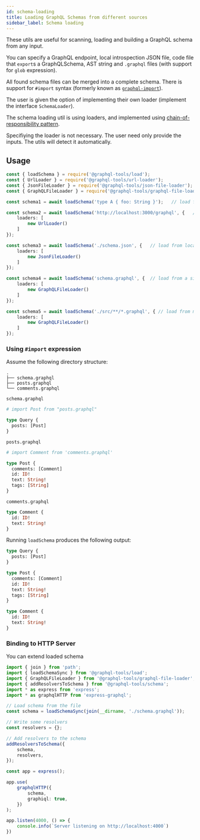 ```yaml
---
id: schema-loading
title: Loading GraphQL Schemas from different sources
sidebar_label: Schema loading
---
```


These utils are useful for scanning, loading and building a GraphQL schema from any input.

You can specify a GraphQL endpoint, local introspection JSON file, code file that `export`s a GraphQLSchema, AST string and `.graphql` files (with support for `glob` expression).

All found schema files can be merged into a complete schema. There is support for `#import` syntax (formerly known as [`graphql-import`](https://github.com/ardatan/graphql-import)).

The user is given the option of implementing their own loader (implement the interface `SchemaLoader`).

The schema loading util is using loaders, and implemented using [chain-of-responsibility pattern](https://en.wikipedia.org/wiki/Chain-of-responsibility_pattern).

Specifiying the loader is not necessary. The user need only provide the inputs. The utils will detect it automatically.

## Usage

```ts
const { loadSchema } = require('@graphql-tools/load');
const { UrlLoader } = require('@graphql-tools/url-loader');
const { JsonFileLoader } = require('@graphql-tools/json-file-loader');
const { GraphQLFileLoader } = require('@graphql-tools/graphql-file-loader');

const schema1 = await loadSchema('type A { foo: String }');   // load from string w/ no loaders

const schema2 = await loadSchema('http://localhost:3000/graphql', {   // load from endpoint
    loaders: [
        new UrlLoader()
    ]
});

const schema3 = await loadSchema('./schema.json', {   // load from local json file
    loaders: [
        new JsonFileLoader()
    ]
});

const schema4 = await loadSchema('schema.graphql', {  // load from a single schema file
    loaders: [
        new GraphQLFileLoader()
    ]
});

const schema5 = await loadSchema('./src/**/*.graphql', { // load from multiple files using glob
    loaders: [
        new GraphQLFileLoader()
    ]
});
```

### Using `#import` expression

Assume the following directory structure:

```
.
├── schema.graphql
├── posts.graphql
└── comments.graphql
```

`schema.graphql`

```graphql
# import Post from "posts.graphql"

type Query {
  posts: [Post]
}
```

`posts.graphql`

```graphql
# import Comment from 'comments.graphql'

type Post {
  comments: [Comment]
  id: ID!
  text: String!
  tags: [String]
}
```

`comments.graphql`

```graphql
type Comment {
  id: ID!
  text: String!
}
```

Running `loadSchema` produces the following output:

```graphql
type Query {
  posts: [Post]
}

type Post {
  comments: [Comment]
  id: ID!
  text: String!
  tags: [String]
}

type Comment {
  id: ID!
  text: String!
}
```
### Binding to HTTP Server

You can extend loaded schema

```ts
import { join } from 'path';
import { loadSchemaSync } from '@graphql-tools/load';
import { GraphQLFileLoader } from '@graphql-tools/graphql-file-loader';
import { addResolversToSchema } from '@graphql-tools/schema';
import * as express from 'express';
import * as graphqlHTTP from 'express-graphql';

// Load schema from the file
const schema = loadSchemaSync(join(__dirname, './schema.graphql'));

// Write some resolvers
const resolvers = {};

// Add resolvers to the schema
addResolversToSchema({
    schema,
    resolvers,
});

const app = express();

app.use(
    graphqlHTTP({
        schema,
        graphiql: true,
    })
);

app.listen(4000, () => {
    console.info(`Server listening on http://localhost:4000`)
})

```
